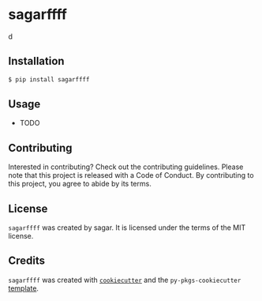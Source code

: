 # sagarffff

d

## Installation

```bash
$ pip install sagarffff
```

## Usage

- TODO

## Contributing

Interested in contributing? Check out the contributing guidelines. Please note that this project is released with a Code of Conduct. By contributing to this project, you agree to abide by its terms.

## License

`sagarffff` was created by sagar. It is licensed under the terms of the MIT license.

## Credits

`sagarffff` was created with [`cookiecutter`](https://cookiecutter.readthedocs.io/en/latest/) and the `py-pkgs-cookiecutter` [template](https://github.com/py-pkgs/py-pkgs-cookiecutter).
